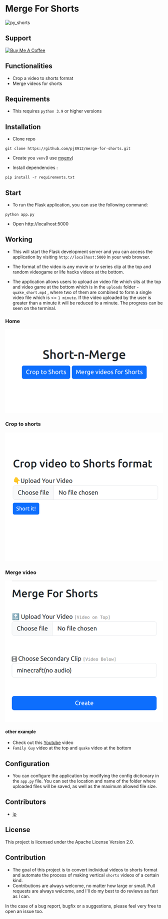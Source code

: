 # Merge For Shorts

![py_shorts](https://user-images.githubusercontent.com/59218902/220019042-11662e84-01d3-4993-ae03-76274bd76a2c.jpg)



## Support
<a href="https://www.buymeacoffee.com/gjohnpinto" target="_blank" align="center"><img src="https://cdn.buymeacoffee.com/buttons/v2/default-yellow.png" alt="Buy Me A Coffee" style="height: 100px !important;width: 300px !important;" ></a>


## Functionalities
- Crop a video to shorts format
- Merge videos for shorts


<!-- > Sepcial thanks to reddit user [u/ximo23](https://www.reddit.com/user/ximo23). -->


## Requirements
- This requires `python 3.9` or higher versions

## Installation

 - Clone repo 
 ```
 git clone https://github.com/pj8912/merge-for-shorts.git
 ```
 - Create you `venv`(I use [myenv](https://github.com/pj8912/myenv))

 - Install  dependencies :  
 ```
 pip install -r requirements.txt
 ```

## Start 

- To run the Flask application, you can use the following command:
```
python app.py 
```
- Open http://localhost:5000

## Working
- This will start the Flask development server and you can access the application by visiting `http://localhost:5000` in your web browser.

- The format of the video is any movie or tv series clip at the top and random videogame or life hacks videos at the bottom.

- The application allows users to upload an video file which sits at the top and video game at the bottom which is in the `uploads` folder - `quake_short.mp4` , where two of them are combined to form a single video file which is <= `1 minute`. If the video uploaded by the user is greater than a minute it will be reduced to a minute. The progress can be seen on the terminal.  

### Home
![Home](image-1.png)

### Crop to shorts
![Alt text](image-2.png)

### Merge video

![merge-page](image-3.png)

#### other  example
- Check out this [Youtube](https://www.youtube.com/shorts/vQst9hvQXKI) video
- `Family Guy` video at the top and `quake` video at the bottom


## Configuration

- You can configure the application by modifying the config dictionary in the `app.py` file. You can set the location and name of the folder where uploaded files will be saved, as well as the maximum allowed file size.

## Contributors

- [jp](https://github.com/pj8912)

## License
This project is licensed under the Apache License Version 2.0.

## Contribution

 - The goal of this project is to convert individual videos to shorts format and automate the process of making vertical `shorts` videos of a certain kind. 
 - Contributions are always welcome, no matter how large or small. Pull requests are always welcome, and I'll do my best to do reviews as fast as I can. 

In the case of a bug report, bugfix or a suggestions, please feel very free to open an issue too.

